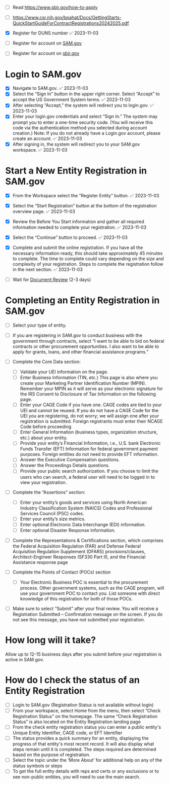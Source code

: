
- [ ] Read <https://www.sbir.gov/how-to-apply>
- [ ] https://www.csr.nih.gov/bpahat/Docs/GettingStarts-QuickStartGuideForContractRegistrations20242025.pdf
- [x] Register for DUNS number ✅ 2023-11-03
- [ ] Register for account on [SAM.gov](https://sam.gov/content/home)
- [ ] Register for account on [sbir.gov](https://www.sbir.gov/registration)



# Login to SAM.gov
- [x] Navigate to SAM.gov. ✅ 2023-11-03
- [x] Select the “Sign In” button in the upper right corner. Select “Accept” to accept the US Government System terms. ✅ 2023-11-03
- [x] After selecting “Accept,” the system will redirect you to login.gov. ✅ 2023-11-03
- [x] Enter your login.gov credentials and select “Sign In.” The system may prompt you to enter a one-time security code. (You will receive this code via the authentication method you selected during account creation.) Note: If you do not already have a Login.gov account, please create an account. ✅ 2023-11-03
- [x] After signing in, the system will redirect you to your SAM.gov workspace. ✅ 2023-11-03

# Start a New Entity Registration in SAM.gov
- [x] From the Workspace select the “Register Entity” button. ✅ 2023-11-03
- [x] Select the “Start Registration” button at the bottom of the registration overview page. ✅ 2023-11-03
- [x] Review the Before You Start information and gather all required information needed to complete your registration. ✅ 2023-11-03
- [x] Select the “Continue” button to proceed. ✅ 2023-11-03
- [x] Complete and submit the online registration. If you have all the necessary information ready, this should take approximately 45 minutes to complete. The time to complete could vary depending on the size and complexity of your registration. Steps to complete the registration follow in the next section. ✅ 2023-11-03

- [ ] Wait for [Document Review](https://sam.gov/workspace/em/entities/entity-ticket-review) (2-3 days)

# Completing an Entity Registration in SAM.gov
- [ ] Select your type of entity.
- [ ] If you are registering in SAM.gov to conduct business with the government through contracts, select “I want to be able to bid on federal contracts or other procurement opportunities. I also want to be able to apply for grants, loans, and other financial assistance programs.”
- [ ] Complete the Core Data section:
	- [ ] Validate your UEI information on the page.
	- [ ] Enter Business Information (TIN, etc.) This page is also where you create your Marketing Partner Identification Number (MPIN). Remember your MPIN as it will serve as your electronic signature for the IRS Consent to Disclosure of Tax Information on the following page.
	- [ ] Enter your CAGE Code if you have one. CAGE codes are tied to your UEI and cannot be reused. If you do not have a CAGE Code for the UEI you are registering, do not worry; we will assign one after your registration is submitted. Foreign registrants must enter their NCAGE Code before proceeding
	- [ ] Enter General Information (business types, organization structure, etc.) about your entity.
	- [ ] Provide your entity’s Financial Information, i.e., U.S. bank Electronic Funds Transfer (EFT) Information for federal government payment purposes. Foreign entities do not need to provide EFT information.
	- [ ] Answer the Executive Compensation questions.
	- [ ] Answer the Proceedings Details questions.
	- [ ] Provide your public search authorization. If you choose to limit the users who can search, a federal user will need to be logged in to view your registration.
- [ ] Complete the “Assertions” section:
	- [ ] Enter your entity’s goods and services using North American Industry Classification System (NAICS) Codes and Professional Services Council (PSC) codes.
	- [ ] Enter your entity’s size metrics.
	- [ ] Enter optional Electronic Data Interchange (EDI) information.
	- [ ] Enter optional Disaster Response Information.
- [ ] Complete the Representations & Certifications section, which comprises the Federal Acquisition Regulation (FAR) and Defense Federal Acquisition Regulation Supplement (DFARS) provisions/clauses, Architect-Engineer Responses (SF330 Part II), and the Financial Assistance response page
- [ ] Complete the Points of Contact (POCs) section
	- [ ] Your Electronic Business POC is essential to the procurement process. Other government systems, such as the CAGE program, will use your government POC to contact you. List someone with direct knowledge of this registration for both of those POCs.
- [ ] Make sure to select “Submit” after your final review. You will receive a Registration Submitted – Confirmation message on the screen. If you do not see this message, you have not submitted your registration.


# How long will it take?
Allow up to 12-15 business days after you submit before your registration is active in SAM.gov.


# How do I check the status of an Entity Registration

- [ ] Login to SAM.gov (Registration Status is not available without login)
- [ ] From your workspace, select Home from the menu, then select “Check Registration Status” on the homepage. The same “Check Registration Status” is also located on the Entity Registration landing page
- [ ] From the check entity registration status you can enter a public entity's Unique Entity Identifier, CAGE code, or EFT Identifier
- [ ] The status provides a quick summary for an entity, displaying the progress of that entity's most recent record. It will also display what steps remain until it is completed. The steps required are determined based on the purpose of registration.
- [ ] Select the topic under the ‘More About’ for additional help on any of the status symbols or steps
- [ ] To get the full entity details with reps and certs or any exclusions or to see non-public entities, you will need to use the main search.